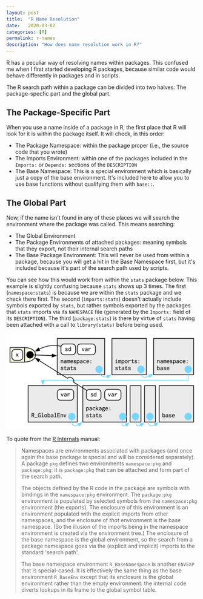 ```yaml
---
layout: post
title:  "R Name Resolution"
date:   2020-03-02
categories: [R]
permalink: r-names
description: "How does name resolution work in R?"
---
```

R has a peculiar way of resolving names within packages. This confused me when I first started developing R packages, because similar code would behave differently in packages and in scripts.

The R search path within a package can be divided into two halves: The package-specfic part and the global part.

## The Package-Specific Part 

When you use a name inside of a package in R, the first place that R will look for it is within the package itself. It will check, in this order:
- The Package Namespace: within the package proper (i.e., the source code that you wrote)
- The Imports Environment: within one of the packages included in the `Imports:` or `Depends:` sections of the `DESCRIPTION`
- The Base Namespace: This is a special environment which is basically just a copy of the base environment. It's included here to allow you to use base functions without qualifying them with `base::`.

## The Global Part

Now, if the name isn't found in any of these places we will search the environment where the package was called. This means searching:
- The Global Environment
- The Package Environments of attached packages: meaning symbols that they export, not their internal search paths
- The Base Package Environment: This will never be used from within a package, because you will get a hit in the Base Namespace first, but it's included because it's part of the search path used by scripts.

You can see how this would work from within the `stats` package below. This example is slightly confusing because `stats` shows up 3 times. The first (`namespace:stats`) is because we are within the `stats` package and we check there first. The second (`imports:stats`) doesn't actually include symbols exported by `stats`, but rather symbols exported by the packages that `stats` imports via its `NAMESPACE` file (generated by the `Imports:` field of its `DESCRIPTION`). The third (`package:stats`) is there by virtue of `stats` having been attached with a call to `library(stats)` before being used.

![R packages](/img/r-packages.png)

To quote from the [R Internals](https://cran.r-project.org/doc/manuals/r-release/R-ints.html) manual:
> Namespaces are environments associated with packages (and once again the base package is special and will be considered separately). A package `pkg` defines two environments `namespace:pkg` and `package:pkg`: it is `package:pkg` that can be attached and form part of the search path.
> 
> The objects defined by the R code in the package are symbols with bindings in the `namespace:pkg` environment. The `package:pkg` environment is populated by selected symbols from the `namespace:pkg` environment (the exports). The enclosure of this environment is an environment populated with the explicit imports from other namespaces, and the enclosure of *that* environment is the base namespace. (So the illusion of the imports being in the namespace environment is created via the environment tree.) The enclosure of the base namespace is the global environment, so the search from a package namespace goes via the (explicit and implicit) imports to the standard 'search path'.
>
> The base namespace environment `R_BaseNamespace` is another `ENVSXP` that is special-cased. It is effectively the same thing as the base environment `R_BaseEnv` except that its enclosure is the global environment rather than the empty environment: the internal code diverts lookups in its frame to the global symbol table. 	

